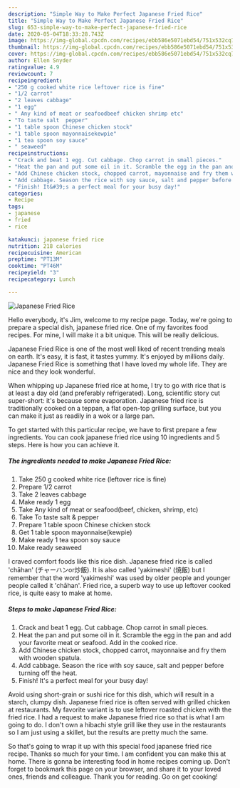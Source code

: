 ```yaml
---
description: "Simple Way to Make Perfect Japanese Fried Rice"
title: "Simple Way to Make Perfect Japanese Fried Rice"
slug: 653-simple-way-to-make-perfect-japanese-fried-rice
date: 2020-05-04T18:33:28.743Z
image: https://img-global.cpcdn.com/recipes/ebb586e5071ebd54/751x532cq70/japanese-fried-rice-recipe-main-photo.jpg
thumbnail: https://img-global.cpcdn.com/recipes/ebb586e5071ebd54/751x532cq70/japanese-fried-rice-recipe-main-photo.jpg
cover: https://img-global.cpcdn.com/recipes/ebb586e5071ebd54/751x532cq70/japanese-fried-rice-recipe-main-photo.jpg
author: Ellen Snyder
ratingvalue: 4.9
reviewcount: 7
recipeingredient:
- "250 g cooked white rice leftover rice is fine"
- "1/2 carrot"
- "2 leaves cabbage"
- "1 egg"
- " Any kind of meat or seafoodbeef chicken shrimp etc"
- "To taste salt  pepper"
- "1 table spoon Chinese chicken stock"
- "1 table spoon mayonnaisekewpie"
- "1 tea spoon soy sauce"
- " seaweed"
recipeinstructions:
- "Crack and beat 1 egg. Cut cabbage. Chop carrot in small pieces."
- "Heat the pan and put some oil in it. Scramble the egg in the pan and add your favorite meat or seafood. Add in the cooked rice."
- "Add Chinese chicken stock, chopped carrot, mayonnaise and fry them with wooden spatula."
- "Add cabbage. Season the rice with soy sauce, salt and pepper before turning off the heat."
- "Finish! It&#39;s a perfect meal for your busy day!"
categories:
- Recipe
tags:
- japanese
- fried
- rice

katakunci: japanese fried rice 
nutrition: 218 calories
recipecuisine: American
preptime: "PT13M"
cooktime: "PT46M"
recipeyield: "3"
recipecategory: Lunch

---
```



![Japanese Fried Rice](https://img-global.cpcdn.com/recipes/ebb586e5071ebd54/751x532cq70/japanese-fried-rice-recipe-main-photo.jpg)

Hello everybody, it's Jim, welcome to my recipe page. Today, we're going to prepare a special dish, japanese fried rice. One of my favorites food recipes. For mine, I will make it a bit unique. This will be really delicious.

Japanese Fried Rice is one of the most well liked of recent trending meals on earth. It's easy, it is fast, it tastes yummy. It's enjoyed by millions daily. Japanese Fried Rice is something that I have loved my whole life. They are nice and they look wonderful.

When whipping up Japanese fried rice at home, I try to go with rice that is at least a day old (and preferably refrigerated). Long, scientific story cut super-short: it&#39;s because some evaporation. Japanese fried rice is traditionally cooked on a teppan, a flat open-top grilling surface, but you can make it just as readily in a wok or a large pan.


To get started with this particular recipe, we have to first prepare a few ingredients. You can cook japanese fried rice using 10 ingredients and 5 steps. Here is how you can achieve it.

<!--inarticleads1-->

##### The ingredients needed to make Japanese Fried Rice:

1. Take 250 g cooked white rice (leftover rice is fine)
1. Prepare 1/2 carrot
1. Take 2 leaves cabbage
1. Make ready 1 egg
1. Take  Any kind of meat or seafood(beef, chicken, shrimp, etc)
1. Take To taste salt &amp; pepper
1. Prepare 1 table spoon Chinese chicken stock
1. Get 1 table spoon mayonnaise(kewpie)
1. Make ready 1 tea spoon soy sauce
1. Make ready  seaweed


I craved comfort foods like this rice dish. Japanese fried rice is called &#39;chāhan&#39; (チャーハンor炒飯). It is also called &#39;yakimeshi&#39; (焼飯) but I remember that the word &#39;yakimeshi&#39; was used by older people and younger people called it &#39;chāhan&#39;. Fried rice, a superb way to use up leftover cooked rice, is quite easy to make at home. 

<!--inarticleads2-->

##### Steps to make Japanese Fried Rice:

1. Crack and beat 1 egg. Cut cabbage. Chop carrot in small pieces.
1. Heat the pan and put some oil in it. Scramble the egg in the pan and add your favorite meat or seafood. Add in the cooked rice.
1. Add Chinese chicken stock, chopped carrot, mayonnaise and fry them with wooden spatula.
1. Add cabbage. Season the rice with soy sauce, salt and pepper before turning off the heat.
1. Finish! It&#39;s a perfect meal for your busy day!


Avoid using short-grain or sushi rice for this dish, which will result in a starch, clumpy dish. Japanese fried rice is often served with grilled chicken at restaurants. My favorite variant is to use leftover roasted chicken with the fried rice. I had a request to make Japanese fried rice so that is what I am going to do. I don&#39;t own a hibachi style grill like they use in the restaurants so I am just using a skillet, but the results are pretty much the same. 

So that's going to wrap it up with this special food japanese fried rice recipe. Thanks so much for your time. I am confident you can make this at home. There is gonna be interesting food in home recipes coming up. Don't forget to bookmark this page on your browser, and share it to your loved ones, friends and colleague. Thank you for reading. Go on get cooking!
